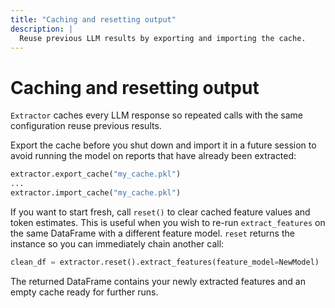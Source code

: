 ```yaml
---
title: "Caching and resetting output"
description: |
  Reuse previous LLM results by exporting and importing the cache.
---
```


# Caching and resetting output

`Extractor` caches every LLM response so repeated calls with the same configuration reuse previous results.

Export the cache before you shut down and import it in a future session to avoid running the model on reports that have already been extracted:

```python
extractor.export_cache("my_cache.pkl")
...
extractor.import_cache("my_cache.pkl")
```

If you want to start fresh, call `reset()` to clear cached feature values and token estimates. This is useful when you wish to re-run `extract_features` on the same DataFrame with a different feature model. `reset` returns the instance so you can immediately chain another call:

```python
clean_df = extractor.reset().extract_features(feature_model=NewModel)
```

The returned DataFrame contains your newly extracted features and an empty cache ready for further runs.
